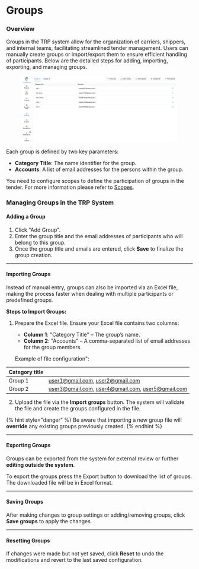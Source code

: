 # Groups

### Overview

Groups in the TRP system allow for the organization of carriers, shippers, and internal teams, facilitating streamlined tender management. Users can manually create groups or import/export them to ensure efficient handling of participants. Below are the detailed steps for adding, importing, exporting, and managing groups.

<figure><img src="../../../.gitbook/assets/Screenshot 2024-09-16 at 14.04.27.png" alt=""><figcaption></figcaption></figure>

Each group is defined by two key parameters:

* **Category Title**: The name identifier for the group.
* **Accounts**: A list of email addresses for the persons within the group.

You need to configure scopes to define the participation of groups in the tender. For more information please refer to [Scopes](scopes.md).

### Managing Groups in the TRP System

#### **Adding a Group**

1. Click "Add Group".
2. Enter the group title and the email addresses of participants who will belong to this group.
3. Once the group title and emails are entered, click **Save** to finalize the group creation.

***

#### **Importing Groups**

Instead of manual entry, groups can also be imported via an Excel file, making the process faster when dealing with multiple participants or predefined groups.

**Steps to Import Groups:**

1.  Prepare the Excel file. Ensure your Excel file contains two columns:

    * **Column 1**: "Category Title" – The group’s name.
    * **Column 2**: "Accounts" – A comma-separated list of email addresses for the group members.

    Example of file configuration":

| Category title |                                                   |
| -------------- | ------------------------------------------------- |
| Group 1        | user1@gmail.com, user2@gmail.com                  |
| Group 2        | user3@gmail.com, user4@gmail.com, user5@gmail.com |

2. Upload the file via the **Import groups** button. The system will validate the file and create the groups configured in the file.

{% hint style="danger" %}
Be aware that importing a new group file will **override** any existing groups previously created.
{% endhint %}

***

#### **Exporting Groups**

Groups can be exported from the system for external review or further **editing outside the system**.

To export the groups press the Export button to download the list of groups. The downloaded file will be in Excel format.

***

#### **Saving Groups**

After making changes to group settings or adding/removing groups, click **Save groups** to apply the changes.

***

#### **Resetting Groups**

If changes were made but not yet saved, click **Reset** to undo the modifications and revert to the last saved configuration.
